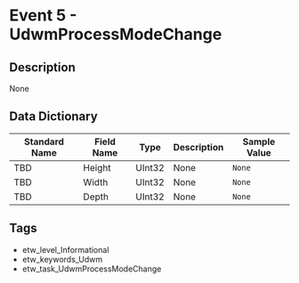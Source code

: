 # Event 5 - UdwmProcessModeChange

## Description
None

## Data Dictionary
|Standard Name|Field Name|Type|Description|Sample Value|
|---|---|---|---|---|
|TBD|Height|UInt32|None|`None`|
|TBD|Width|UInt32|None|`None`|
|TBD|Depth|UInt32|None|`None`|

## Tags
* etw_level_Informational
* etw_keywords_Udwm
* etw_task_UdwmProcessModeChange